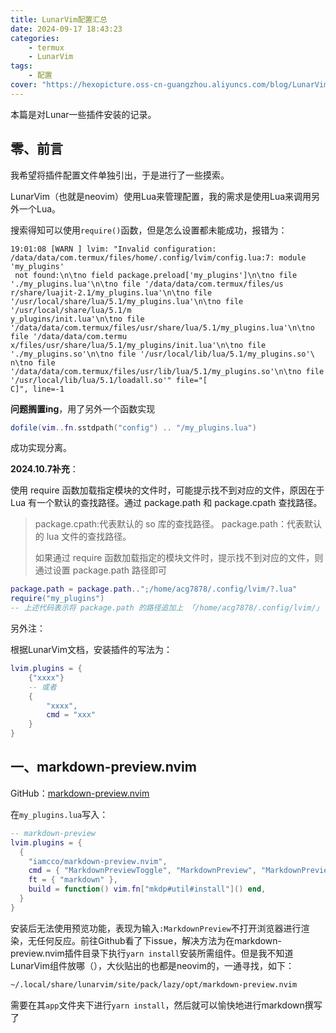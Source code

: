 ```yaml
---
title: LunarVim配置汇总
date: 2024-09-17 18:43:23
categories: 
    - termux
    - LunarVim
tags:    
    - 配置
cover: "https://hexopicture.oss-cn-guangzhou.aliyuncs.com/blog/LunarVim%E9%85%8D%E7%BD%AE%E6%B1%87%E6%80%BB/LunarVim.png"
---
```


  

本篇是对Lunar一些插件安装的记录。

## 零、前言

我希望将插件配置文件单独引出，于是进行了一些摸索。

LunarVim（也就是neovim）使用Lua来管理配置，我的需求是使用Lua来调用另外一个Lua。

搜索得知可以使用`require()`函数，但是怎么设置都未能成功，报错为：

```shell
19:01:08 [WARN ] lvim: "Invalid configuration: /data/data/com.termux/files/home/.config/lvim/config.lua:7: module 'my_plugins'
 not found:\n\tno field package.preload['my_plugins']\n\tno file './my_plugins.lua'\n\tno file '/data/data/com.termux/files/us
r/share/luajit-2.1/my_plugins.lua'\n\tno file '/usr/local/share/lua/5.1/my_plugins.lua'\n\tno file '/usr/local/share/lua/5.1/m
y_plugins/init.lua'\n\tno file '/data/data/com.termux/files/usr/share/lua/5.1/my_plugins.lua'\n\tno file '/data/data/com.termu
x/files/usr/share/lua/5.1/my_plugins/init.lua'\n\tno file './my_plugins.so'\n\tno file '/usr/local/lib/lua/5.1/my_plugins.so'\
n\tno file '/data/data/com.termux/files/usr/lib/lua/5.1/my_plugins.so'\n\tno file '/usr/local/lib/lua/5.1/loadall.so'" file="[
C]", line=-1
```

**问题搁置ing**，用了另外一个函数实现

```lua
dofile(vim..fn.sstdpath("config") .. "/my_plugins.lua")
```

成功实现分离。

**2024.10.7补充**：

使用 require 函数加载指定模块的文件时，可能提示找不到对应的文件，原因在于 Lua 有一个默认的查找路径。通过 package.path 和 package.cpath 查找路径。

>package.cpath:代表默认的 so 库的查找路径。
>package.path：代表默认的 lua 文件的查找路径。
>
>如果通过 require 函数加载指定的模块文件时，提示找不到对应的文件，则通过设置 package.path 路径即可

```lua
package.path = package.path..";/home/acg7878/.config/lvim/?.lua"
require("my_plugins")
-- 上述代码表示将 package.path 的路径追加上 「/home/acg7878/.config/lvim/」 路径下的所有 lua 文件
```


另外注：

根据LunarVim文档，安装插件的写法为：

```lua
lvim.plugins = {
    {"xxxx"}
    -- 或者
    {
        "xxxx",
        cmd = "xxx"
    }
}
```



## 一、markdown-preview.nvim

GitHub：[markdown-preview.nvim](https://github.com/iamcco/markdown-preview.nvim)

在`my_plugins.lua`写入：

```lua
-- markdown-preview
lvim.plugins = {
  {
    "iamcco/markdown-preview.nvim",
    cmd = { "MarkdownPreviewToggle", "MarkdownPreview", "MarkdownPreviewStop" },
    ft = { "markdown" },
    build = function() vim.fn["mkdp#util#install"]() end,
  }
}
```

安装后无法使用预览功能，表现为输入`:MarkdownPreview`不打开浏览器进行渲染，无任何反应。前往Github看了下issue，解决方法为在markdown-preview.nvim插件目录下执行`yarn install`安装所需组件。但是我不知道LunarVim组件放哪（），大伙贴出的也都是neovim的，一通寻找，如下：

```bash
~/.local/share/lunarvim/site/pack/lazy/opt/markdown-preview.nvim
```

需要在其`app`文件夹下进行`yarn install`，然后就可以愉快地进行markdown撰写了
